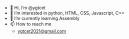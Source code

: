 - 👋 Hi, I’m @ygtcet
- 👀 I’m interested in python, HTML, CSS, Javascript, C++
- 🌱 I’m currently learning Assembly
- 📫 How to reach me 
  - ygtcet2021@gmail.com

<!---
ygtcet/ygtcet is a ✨ special ✨ repository because its `README.md` (this file) appears on your GitHub profile.
You can click the Preview link to take a look at your changes.
--->
